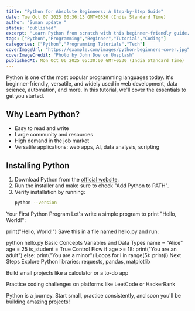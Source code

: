 ```yaml
---
title: "Python for Absolute Beginners: A Step-by-Step Guide"
date: Tue Oct 07 2025 00:36:13 GMT+0530 (India Standard Time)
author: "Suman update "
status: "published"
excerpt: "Learn Python from scratch with this beginner-friendly guide. Understand the basics, write your first programs, and get hands-on coding experience."
tags: ["Python","Programming","Beginner","Tutorial","Coding"]
categories: ["Python","Programming Tutorials","Tech"]
coverImageUrl: "https://example.com/images/python-beginners-cover.jpg"
coverImageCredit: "Photo by John Doe on Unsplash"
publishedAt: Mon Oct 06 2025 05:30:00 GMT+0530 (India Standard Time)
---
```


Python is one of the most popular programming languages today. It's beginner-friendly, versatile, and widely used in web development, data science, automation, and more. In this tutorial, we'll cover the essentials to get you started.

## Why Learn Python?

- Easy to read and write
- Large community and resources
- High demand in the job market
- Versatile applications: web apps, AI, data analysis, scripting

## Installing Python

1. Download Python from the [official website](https://www.python.org/downloads/).
2. Run the installer and make sure to check "Add Python to PATH".
3. Verify installation by running:
   ```bash
   python --version
Your First Python Program
Let's write a simple program to print "Hello, World!":

print("Hello, World!")
Save this in a file named hello.py and run:

python hello.py
Basic Concepts
Variables and Data Types
name = "Alice"
age = 25
is_student = True
Control Flow
if age >= 18:
    print("You are an adult")
else:
    print("You are a minor")
Loops
for i in range(5):
    print(i)
Next Steps
Explore Python libraries: requests, pandas, matplotlib

Build small projects like a calculator or a to-do app

Practice coding challenges on platforms like LeetCode or HackerRank

Python is a journey. Start small, practice consistently, and soon you'll be building amazing projects!